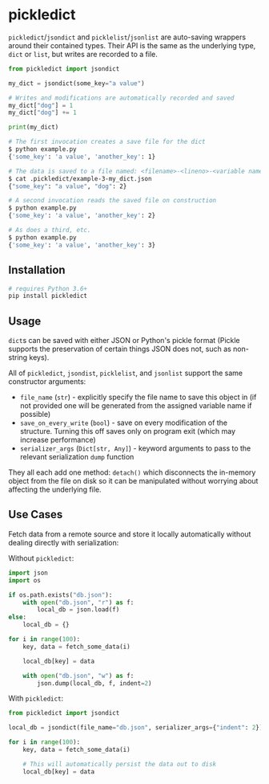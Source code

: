 # pickledict

`pickledict`/`jsondict` and `picklelist`/`jsonlist` are auto-saving wrappers around their contained types. Their API is the same as the underlying type, `dict` or `list`, but writes are recorded to a file.

```python
from pickledict import jsondict

my_dict = jsondict(some_key="a value")

# Writes and modifications are automatically recorded and saved
my_dict["dog"] = 1
my_dict["dog"] += 1

print(my_dict)
```

```bash
# The first invocation creates a save file for the dict
$ python example.py
{'some_key': 'a value', 'another_key': 1}

# The data is saved to a file named: <filename>-<lineno>-<variable name>.json
$ cat .pickledict/example-3-my_dict.json
{"some_key": "a value", "dog": 2}

# A second invocation reads the saved file on construction
$ python example.py
{'some_key': 'a value', 'another_key': 2}

# As does a third, etc.
$ python example.py
{'some_key': 'a value', 'another_key': 3}
```

## Installation

```bash
# requires Python 3.6+
pip install pickledict
```

## Usage

`dict`s can be saved with either JSON or Python's pickle format (Pickle supports the preservation of certain things JSON does not, such as non-string keys).

All of `pickledict`, `jsondist`, `picklelist`, and `jsonlist` support the same constructor arguments:

- `file_name` (`str`) - explicitly specify the file name to save this object in (if not provided one will be generated from the assigned variable name if possible)
- `save_on_every_write` (`bool`) - save on every modification of the structure. Turning this off saves only on program exit (which may increase performance)
- `serializer_args` (`Dict[str, Any]`) - keyword arguments to pass to the relevant serialization `dump` function

They all each add one method: `detach()` which disconnects the in-memory object from the file on disk so it can be manipulated without worrying about affecting the underlying file.

## Use Cases

Fetch data from a remote source and store it locally automatically without dealing directly with serialization:

Without `pickledict`:

```python
import json
import os

if os.path.exists("db.json"):
    with open("db.json", "r") as f:
        local_db = json.load(f)
else:
    local_db = {}

for i in range(100):
    key, data = fetch_some_data(i)

    local_db[key] = data

    with open("db.json", "w") as f:
        json.dump(local_db, f, indent=2)
```

With `pickledict`:

```python
from pickledict import jsondict

local_db = jsondict(file_name="db.json", serializer_args={"indent": 2})

for i in range(100):
    key, data = fetch_some_data(i)

    # This will automatically persist the data out to disk
    local_db[key] = data
```
